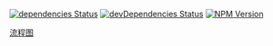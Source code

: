 [![dependencies Status](https://img.shields.io/david/esong-fe/shopping-checkout.svg?style=flat-square)](https://david-dm.org/esong-fe/shopping-checkout)
[![devDependencies Status](https://img.shields.io/david/dev/esong-fe/shopping-checkout.svg?style=flat-square)](https://david-dm.org/esong-fe/shopping-checkout#info=devDependencies)
[![NPM Version](https://img.shields.io/npm/v/shopping-checkout.svg?style=flat-square)](https://www.npmjs.com/package/shopping-checkout)

[流程图](https://www.processon.com/view/link/569dd9e4e4b0bd5c5c003ebd)
